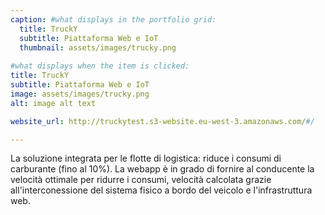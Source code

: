 ```yaml
---
caption: #what displays in the portfolio grid:
  title: TruckY
  subtitle: Piattaforma Web e IoT
  thumbnail: assets/images/trucky.png
  
#what displays when the item is clicked:
title: TruckY
subtitle: Piattaforma Web e IoT
image: assets/images/trucky.png
alt: image alt text

website_url: http://truckytest.s3-website.eu-west-3.amazonaws.com/#/

---
```

La soluzione integrata per le flotte di logistica: riduce i consumi di carburante (fino al 10%). La webapp è in grado di fornire al conducente la velocità ottimale per ridurre i consumi, velocità calcolata grazie all'interconessione del sistema fisico a bordo del veicolo e l'infrastruttura web.